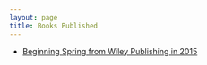 ```yaml
---
layout: page
title: Books Published
---
```


- [Beginning Spring from Wiley Publishing in 2015](https://www.wiley.com/en-dk/Beginning+Spring-p-9781118892923)
